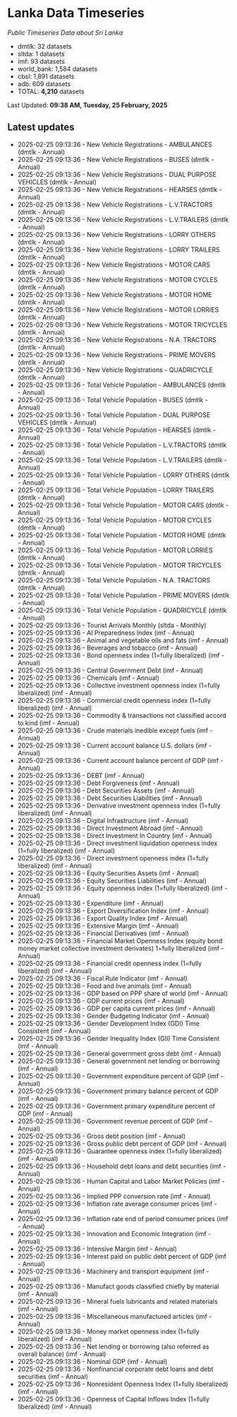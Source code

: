 # Lanka Data Timeseries
*Public Timeseries Data about Sri Lanka*

* dmtlk: 32 datasets
* sltda: 1 datasets
* imf: 93 datasets
* world_bank: 1,584 datasets
* cbsl: 1,891 datasets
* adb: 609 datasets
* TOTAL: **4,210** datasets

Last Updated: **09:38 AM, Tuesday, 25 February, 2025**

## Latest updates

* 2025-02-25 09:13:36 - New Vehicle Registrations - AMBULANCES (dmtlk - Annual)
* 2025-02-25 09:13:36 - New Vehicle Registrations - BUSES (dmtlk - Annual)
* 2025-02-25 09:13:36 - New Vehicle Registrations - DUAL PURPOSE VEHICLES (dmtlk - Annual)
* 2025-02-25 09:13:36 - New Vehicle Registrations - HEARSES (dmtlk - Annual)
* 2025-02-25 09:13:36 - New Vehicle Registrations - L.V.TRACTORS (dmtlk - Annual)
* 2025-02-25 09:13:36 - New Vehicle Registrations - L.V.TRAILERS (dmtlk - Annual)
* 2025-02-25 09:13:36 - New Vehicle Registrations - LORRY OTHERS (dmtlk - Annual)
* 2025-02-25 09:13:36 - New Vehicle Registrations - LORRY TRAILERS (dmtlk - Annual)
* 2025-02-25 09:13:36 - New Vehicle Registrations - MOTOR CARS (dmtlk - Annual)
* 2025-02-25 09:13:36 - New Vehicle Registrations - MOTOR CYCLES (dmtlk - Annual)
* 2025-02-25 09:13:36 - New Vehicle Registrations - MOTOR HOME (dmtlk - Annual)
* 2025-02-25 09:13:36 - New Vehicle Registrations - MOTOR LORRIES (dmtlk - Annual)
* 2025-02-25 09:13:36 - New Vehicle Registrations - MOTOR TRICYCLES (dmtlk - Annual)
* 2025-02-25 09:13:36 - New Vehicle Registrations - N.A. TRACTORS (dmtlk - Annual)
* 2025-02-25 09:13:36 - New Vehicle Registrations - PRIME MOVERS (dmtlk - Annual)
* 2025-02-25 09:13:36 - New Vehicle Registrations - QUADRICYCLE (dmtlk - Annual)
* 2025-02-25 09:13:36 - Total Vehicle Population - AMBULANCES (dmtlk - Annual)
* 2025-02-25 09:13:36 - Total Vehicle Population - BUSES (dmtlk - Annual)
* 2025-02-25 09:13:36 - Total Vehicle Population - DUAL PURPOSE VEHICLES (dmtlk - Annual)
* 2025-02-25 09:13:36 - Total Vehicle Population - HEARSES (dmtlk - Annual)
* 2025-02-25 09:13:36 - Total Vehicle Population - L.V.TRACTORS (dmtlk - Annual)
* 2025-02-25 09:13:36 - Total Vehicle Population - L.V.TRAILERS (dmtlk - Annual)
* 2025-02-25 09:13:36 - Total Vehicle Population - LORRY OTHERS (dmtlk - Annual)
* 2025-02-25 09:13:36 - Total Vehicle Population - LORRY TRAILERS (dmtlk - Annual)
* 2025-02-25 09:13:36 - Total Vehicle Population - MOTOR CARS (dmtlk - Annual)
* 2025-02-25 09:13:36 - Total Vehicle Population - MOTOR CYCLES (dmtlk - Annual)
* 2025-02-25 09:13:36 - Total Vehicle Population - MOTOR HOME (dmtlk - Annual)
* 2025-02-25 09:13:36 - Total Vehicle Population - MOTOR LORRIES (dmtlk - Annual)
* 2025-02-25 09:13:36 - Total Vehicle Population - MOTOR TRICYCLES (dmtlk - Annual)
* 2025-02-25 09:13:36 - Total Vehicle Population - N.A. TRACTORS (dmtlk - Annual)
* 2025-02-25 09:13:36 - Total Vehicle Population - PRIME MOVERS (dmtlk - Annual)
* 2025-02-25 09:13:36 - Total Vehicle Population - QUADRICYCLE (dmtlk - Annual)
* 2025-02-25 09:13:36 - Tourist Arrivals Monthly (sltda - Monthly)
* 2025-02-25 09:13:36 - AI Preparedness Index (imf - Annual)
* 2025-02-25 09:13:36 - Animal and vegetable oils and fats (imf - Annual)
* 2025-02-25 09:13:36 - Beverages and tobacco (imf - Annual)
* 2025-02-25 09:13:36 - Bond openness index (1=fully liberalized) (imf - Annual)
* 2025-02-25 09:13:36 - Central Government Debt (imf - Annual)
* 2025-02-25 09:13:36 - Chemicals (imf - Annual)
* 2025-02-25 09:13:36 - Collective investment openness index (1=fully liberalized) (imf - Annual)
* 2025-02-25 09:13:36 - Commercial credit openness index (1=fully liberalized) (imf - Annual)
* 2025-02-25 09:13:36 - Commodity & transactions not classified accord to kind (imf - Annual)
* 2025-02-25 09:13:36 - Crude materials inedible except fuels (imf - Annual)
* 2025-02-25 09:13:36 - Current account balance U.S. dollars (imf - Annual)
* 2025-02-25 09:13:36 - Current account balance percent of GDP (imf - Annual)
* 2025-02-25 09:13:36 - DEBT (imf - Annual)
* 2025-02-25 09:13:36 - Debt Forgiveness (imf - Annual)
* 2025-02-25 09:13:36 - Debt Securities Assets (imf - Annual)
* 2025-02-25 09:13:36 - Debt Securities Liabilities (imf - Annual)
* 2025-02-25 09:13:36 - Derivative investment openness index (1=fully liberalized) (imf - Annual)
* 2025-02-25 09:13:36 - Digital Infrastructure (imf - Annual)
* 2025-02-25 09:13:36 - Direct Investment Abroad (imf - Annual)
* 2025-02-25 09:13:36 - Direct Investment In Country (imf - Annual)
* 2025-02-25 09:13:36 - Direct investment liquidation openness index (1=fully liberalized) (imf - Annual)
* 2025-02-25 09:13:36 - Direct investment openness index (1=fully liberalized) (imf - Annual)
* 2025-02-25 09:13:36 - Equity Securities Assets (imf - Annual)
* 2025-02-25 09:13:36 - Equity Securities Liabilities (imf - Annual)
* 2025-02-25 09:13:36 - Equity openness index (1=fully liberalized) (imf - Annual)
* 2025-02-25 09:13:36 - Expenditure (imf - Annual)
* 2025-02-25 09:13:36 - Export Diversification Index (imf - Annual)
* 2025-02-25 09:13:36 - Export Quality Index (imf - Annual)
* 2025-02-25 09:13:36 - Extensive Margin (imf - Annual)
* 2025-02-25 09:13:36 - Financial Derivatives (imf - Annual)
* 2025-02-25 09:13:36 - Financial Market Openness Index (equity bond money market collective investment derivates) 1=fully liberalized (imf - Annual)
* 2025-02-25 09:13:36 - Financial credit openness index (1=fully liberalized) (imf - Annual)
* 2025-02-25 09:13:36 - Fiscal Rule Indicator (imf - Annual)
* 2025-02-25 09:13:36 - Food and live animals (imf - Annual)
* 2025-02-25 09:13:36 - GDP based on PPP share of world (imf - Annual)
* 2025-02-25 09:13:36 - GDP current prices (imf - Annual)
* 2025-02-25 09:13:36 - GDP per capita current prices (imf - Annual)
* 2025-02-25 09:13:36 - Gender Budgeting Indicator (imf - Annual)
* 2025-02-25 09:13:36 - Gender Development Index (GDI) Time Consistent (imf - Annual)
* 2025-02-25 09:13:36 - Gender Inequality Index (GII) Time Consistent (imf - Annual)
* 2025-02-25 09:13:36 - General government gross debt (imf - Annual)
* 2025-02-25 09:13:36 - General government net lending or borrowing (imf - Annual)
* 2025-02-25 09:13:36 - Government expenditure percent of GDP (imf - Annual)
* 2025-02-25 09:13:36 - Government primary balance percent of GDP (imf - Annual)
* 2025-02-25 09:13:36 - Government primary expenditure percent of GDP (imf - Annual)
* 2025-02-25 09:13:36 - Government revenue percent of GDP (imf - Annual)
* 2025-02-25 09:13:36 - Gross debt position (imf - Annual)
* 2025-02-25 09:13:36 - Gross public debt percent of GDP (imf - Annual)
* 2025-02-25 09:13:36 - Guarantee openness index (1=fully liberalized) (imf - Annual)
* 2025-02-25 09:13:36 - Household debt loans and debt securities (imf - Annual)
* 2025-02-25 09:13:36 - Human Capital and Labor Market Policies (imf - Annual)
* 2025-02-25 09:13:36 - Implied PPP conversion rate (imf - Annual)
* 2025-02-25 09:13:36 - Inflation rate average consumer prices (imf - Annual)
* 2025-02-25 09:13:36 - Inflation rate end of period consumer prices (imf - Annual)
* 2025-02-25 09:13:36 - Innovation and Economic Integration (imf - Annual)
* 2025-02-25 09:13:36 - Intensive Margin (imf - Annual)
* 2025-02-25 09:13:36 - Interest paid on public debt percent of GDP (imf - Annual)
* 2025-02-25 09:13:36 - Machinery and transport equipment (imf - Annual)
* 2025-02-25 09:13:36 - Manufact goods classified chiefly by material (imf - Annual)
* 2025-02-25 09:13:36 - Mineral fuels lubricants and related materials (imf - Annual)
* 2025-02-25 09:13:36 - Miscellaneous manufactured articles (imf - Annual)
* 2025-02-25 09:13:36 - Money market openness index (1=fully liberalized) (imf - Annual)
* 2025-02-25 09:13:36 - Net lending or borrowing (also referred as overall balance) (imf - Annual)
* 2025-02-25 09:13:36 - Nominal GDP (imf - Annual)
* 2025-02-25 09:13:36 - Nonfinancial corporate debt loans and debt securities (imf - Annual)
* 2025-02-25 09:13:36 - Nonresident Openness Index (1=fully liberalized) (imf - Annual)
* 2025-02-25 09:13:36 - Openness of Capital Inflows Index (1=fully liberalized) (imf - Annual)